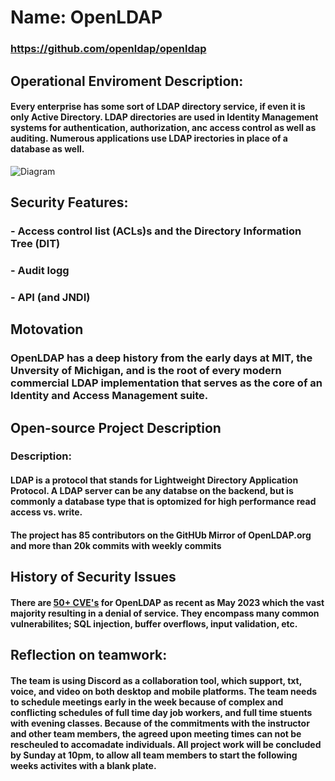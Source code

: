 # Name:  OpenLDAP
### https://github.com/openldap/openldap

## Operational Enviroment Description:
#### Every enterprise has some sort of LDAP directory service, if even it is only Active Directory.  LDAP directories are used in Identity Management systems for authentication, authorization, anc access control as well as auditing.  Numerous applications use LDAP irectories in place of a database as well.  

![Diagram](https://github.com/bartelsjoshuac/SOA/blob/main/Systems%20Engineering%20VIew.drawio.svg)

## Security Features:
### - Access control list (ACLs)s and the Directory Information Tree (DIT)
### - Audit logg
### - API (and JNDI)

## Motovation
### OpenLDAP has a deep history from the early days at MIT, the Unversity of Michigan, and is the root of every modern commercial LDAP implementation that serves as the core of an Identity and Access Management suite.

## Open-source Project Description
### Description:
#### LDAP is a protocol that stands for Lightweight Directory Application Protocol.  A LDAP server can be any databse on the backend, but is commonly a database type that is optomized for high performance read access vs. write.
#### The project has 85 contributors on the GitHUb Mirror of OpenLDAP.org and more than 20k commits with weekly commits

## History of Security Issues
####  There are [50+ CVE's](https://www.cvedetails.com/vulnerability-list/vendor_id-439/Openldap.html) for OpenLDAP as recent as May 2023 which the vast majority resulting in a denial of service.  They encompass many common vulnerabilites; SQL injection, buffer overflows, input validation, etc.


## Reflection on teamwork:
#### The team is using Discord as a collaboration tool, which support, txt, voice, and video on both desktop and mobile platforms.  The team needs to schedule meetings early in the week because of complex and conflicting schedules of full time day job workers, and full time stuents with evening classes.  Because of the commitments with the instructor and other team members, the agreed upon meeting times can not be rescheuled to accomadate individuals.  All project work will be concluded by Sunday at 10pm, to allow all team members to start the following weeks activites with a blank plate.






